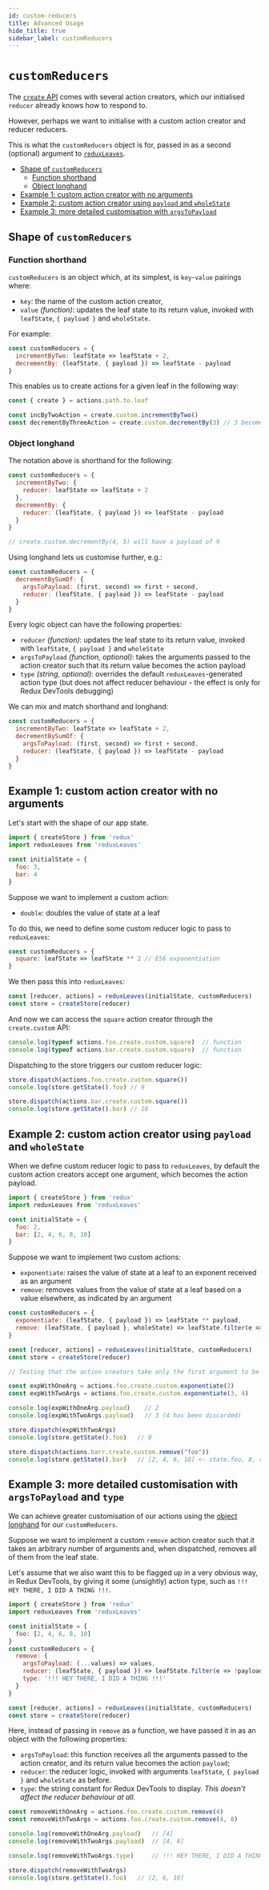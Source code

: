 ```yaml
---
id: custom-reducers
title: Advanced Usage
hide_title: true
sidebar_label: customReducers
---
```


# `customReducers`

The [`create` API](create/README.md) comes with several action creators, which our initialised `reducer` already knows how to respond to.

However, perhaps we want to initialise with a custom action creator and reducer reducers.

This is what the `customReducers` object is for, passed in as a second (optional) argument to [`reduxLeaves`](README.md).

- [Shape of `customReducers`](#shape-of-customreducers)
  - [Function shorthand](#function-shorthand)
  - [Object longhand](#object-longhand)
- [Example 1: custom action creator with no arguments](#example-1-custom-action-creator-with-no-arguments)
- [Example 2: custom action creator using `payload` and `wholeState`](#example-2-custom-action-creator-using-payload-and-wholestate)
- [Example 3: more detailed customisation with `argsToPayload`](#example-3-more-detailed-customisation-with-argstopayload-and-type)


## Shape of `customReducers`

### Function shorthand

`customReducers` is an object which, at its simplest, is `key`-`value` pairings where:
- `key`: the name of the custom action creator,
- `value` *(function)*: updates the leaf state to its return value, invoked with `leafState`, `{ payload }` and `wholeState`.

For example:
```js
const customReducers = {
  incrementByTwo: leafState => leafState + 2,
  decrementBy: (leafState, { payload }) => leafState - payload
}
```

This enables us to create actions for a given leaf in the following way:
```js
const { create } = actions.path.to.leaf

const incByTwoAction = create.custom.incrementByTwo()
const decrementByThreeAction = create.custom.decrementBy(3) // 3 becomes the action payload
```

### Object longhand

The notation above is shorthand for the following:

```js
const customReducers = {
  incrementByTwo: {
    reducer: leafState => leafState + 2
  },
  decrementBy: {
    reducer: (leafState, { payload }) => leafState - payload
  }
}

// create.custom.decrementBy(4, 5) will have a payload of 9
```

Using longhand lets us customise further, e.g.:

```js
const customReducers = {
  decrementBySumOf: {
    argsToPayload: (first, second) => first + second,
    reducer: (leafState, { payload }) => leafState - payload
  }
}
```
Every logic object can have the following properties:
- `reducer` *(function)*: updates the leaf state to its return value, invoked with `leafState`, `{ payload }` and `wholeState`
- `argsToPayload` *(function, optional)*: takes the arguments passed to the action creator such that its return value becomes the action payload
- `type` *(string, optional)*: overrides the default `reduxLeaves`-generated action type (but does not affect reducer behaviour - the effect is only for Redux DevTools debugging)

We can mix and match shorthand and longhand:

```js
const customReducers = {
  incrementByTwo: leafState => leafState + 2,
  decrementBySumOf: {
    argsToPayload: (first, second) => first + second,
    reducer: (leafState, { payload }) => leafState - payload
  }
}
```

## Example 1: custom action creator with no arguments

Let's start with the shape of our app state.

```js
import { createStore } from 'redux'
import reduxLeaves from 'reduxLeaves'

const initialState = {
  foo: 3,
  bar: 4
}
```

Suppose we want to implement a custom action:
- `double`: doubles the value of state at a leaf

To do this, we need to define some custom reducer logic to pass to `reduxLeaves`:

```js
const customReducers = {
  square: leafState => leafState ** 2 // ES6 exponentiation
}
```
We then pass this into `reduxLeaves`:
```js
const [reducer, actions] = reduxLeaves(initialState, customReducers)
const store = createStore(reducer)
```
And now we can access the `square` action creator through the `create.custom` API:
```js
console.log(typeof actions.foo.create.custom.square)  // function
console.log(typeof actions.bar.create.custom.square)  // function
```
Dispatching to the store triggers our custom reducer logic:
```js
store.dispatch(actions.foo.create.custom.square())
console.log(store.getState().foo) // 9

store.dispatch(actions.bar.create.custom.square())
console.log(store.getState().bar) // 16
```

## Example 2: custom action creator using `payload` and `wholeState`

When we define custom reducer logic to pass to `reduxLeaves`, by default the custom action creators accept one argument, which becomes the action payload.

```js
import { createStore } from 'redux'
import reduxLeaves from 'reduxLeaves'

const initialState = {
  foo: 2,
  bar: [2, 4, 6, 8, 10]
}
```

Suppose we want to implement two custom actions:
- `exponentiate`: raises the value of state at a leaf to an exponent received as an argument
- `remove`: removes values from the value of state at a leaf based on a value elsewhere, as indicated by an argument

```js
const customReducers = {
  exponentiate: (leafState, { payload }) => leafState ** payload,
  remove: (leafState, { payload }, wholeState) => leafState.filter(e => e != wholeState[payload])
}

const [reducer, actions] = reduxLeaves(initialState, customReducers)
const store = createStore(reducer)

// Testing that the action creators take only the first argument to be the payload:

const expWithOneArg = actions.foo.create.custom.exponentiate(2)
const expWithTwoArgs = actions.foo.create.custom.exponentiate(3, 4)

console.log(expWithOneArg.payload)    // 2
console.log(expWithTwoArgs.payload)   // 3 (4 has been discarded)

store.dispatch(expWithTwoArgs)
console.log(store.getState().foo)   // 8

store.dispatch(actions.barr.create.custom.remove("foo"))
console.log(store.getState().bar)   // [2, 4, 6, 10] <- state.foo, 8, removed
```

## Example 3: more detailed customisation with `argsToPayload` and `type`

We can achieve greater customisation of our actions using the [object longhand](#object-longhand) for our `customReducers`.

Suppose we want to implement a custom `remove` action creator such that it takes an arbitrary number of arguments and, when dispatched, removes all of them from the leaf state.

Let's assume that we also want this to be flagged up in a very obvious way, in Redux DevTools, by giving it some (unsightly) action type, such as `!!! HEY THERE, I DID A THING !!!`.

```js
import { createStore } from 'redux'
import reduxLeaves from 'reduxLeaves'

const initialState = {
  foo: [2, 4, 6, 8, 10]
}
const customReducers = {
  remove: {
    argsToPayload: (...values) => values,
    reducer: (leafState, { payload }) => leafState.filter(e => !payload.includes(e))
    type: '!!! HEY THERE, I DID A THING !!!'
  }
}

const [reducer, actions] = reduxLeaves(initialState, customReducers)
const store = createStore(reducer)
```

Here, instead of passing in `remove` as a function, we have passed it in as an object with the following properties:

- `argsToPayload`: this function receives all the arguments passed to the action creator, and its return value becomes the action `payload`;
- `reducer`: the reducer logic, invoked with arguments `leafState`, `{ payload }` and `wholeState` as before.
- `type`: the string constant for Redux DevTools to display. *This doesn't affect the reducer behaviour at all.*

```js
const removeWithOneArg = actions.foo.create.custom.remove(4)
const removeWithTwoArgs = actions.foo.create.custom.remove(4, 8)

console.log(removeWithOneArg.payload)   // [4]
console.log(removeWithTwoArgs.payload)  // [4, 8]

console.log(removeWithTwoArgs.type)     // !!! HEY THERE, I DID A THING !!!

store.dispatch(removeWithTwoArgs)
console.log(store.getState().foo)   // [2, 6, 10]
```